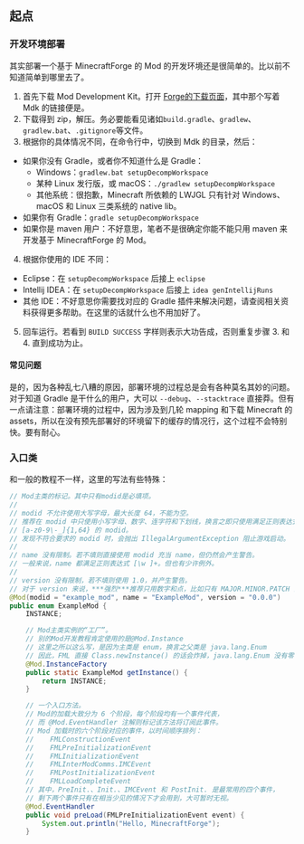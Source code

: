 ## 起点

### 开发环境部署
其实部署一个基于 MinecraftForge 的 Mod 的开发环境还是很简单的。比以前不知道简单到哪里去了。

 1. 首先下载 Mod Development Kit。打开 [Forge的下载页面](http://files.minecraftforge.net/)，其中那个写着 Mdk 的链接便是。
 2. 下载得到 zip，解压。务必要能看见诸如`build.gradle`、`gradlew`、`gradlew.bat`、`.gitignore`等文件。
 3. 根据你的具体情况不同，在命令行中，切换到 Mdk 的目录，然后：
   * 如果你没有 Gradle，或者你不知道什么是 Gradle：
     - Windows：`gradlew.bat setupDecompWorkspace`
     - 某种 Linux 发行版，或 macOS：`./gradlew setupDecompWorkspace`
     - 其他系统：很抱歉，Minecraft 所依赖的 LWJGL 只有针对 Windows、macOS 和 Linux 三类系统的 native lib。
   * 如果你有 Gradle：`gradle setupDecompWorkspace`
   * 如果你是 maven 用户：不好意思，笔者不是很确定你能不能只用 maven 来开发基于 MinecraftForge 的 Mod。
 4. 根据你使用的 IDE 不同：
   * Eclipse：在 `setupDecompWorkspace` 后接上 `eclipse`
   * Intellij IDEA：在 `setupDecompWorkspace` 后接上 `idea genIntellijRuns`
   * 其他 IDE：不好意思你需要找对应的 Gradle 插件来解决问题，请查阅相关资料获得更多帮助。在这里的话就什么也不用加好了。
 5. 回车运行。若看到 `BUILD SUCCESS` 字样则表示大功告成，否则重复步骤 3. 和 4. 直到成功为止。

#### 常见问题

是的，因为各种乱七八糟的原因，部署环境的过程总是会有各种莫名其妙的问题。对于知道 Gradle 是干什么的用户，大可以 `--debug`、`--stacktrace` 直接莽。但有一点请注意：部署环境的过程中，因为涉及到几轮 mapping 和下载 Minecraft 的 assets，所以在没有预先部署好的环境留下的缓存的情况行，这个过程不会特别快。要有耐心。

### 入口类

和一般的教程不一样，这里的写法有些特殊：

````java
// Mod主类的标记。其中只有modid是必填项。
//
// modid 不允许使用大写字母，最大长度 64，不能为空。
// 推荐在 modid 中只使用小写字母、数字、连字符和下划线，换言之即只使用满足正则表达式
// [a-z0-9\-_]{1,64} 的 modid。
// 发现不符合要求的 modid 时，会抛出 IllegalArgumentException 阻止游戏启动。
//
// name 没有限制。若不填则直接使用 modid 充当 name，但仍然会产生警告。
// 一般来说，name 都满足正则表达式 [\w ]+。但也有少许例外。
//
// version 没有限制，若不填则使用 1.0，并产生警告。
// 对于 version 来说，***强烈***推荐只用数字和点，比如只有 MAJOR.MINOR.PATCH 的 SemVer。
@Mod(modid = "example_mod", name = "ExampleMod", version = "0.0.0")
public enum ExampleMod {
    INSTANCE;

    // Mod主类实例的“工厂”。
    // 别的Mod开发教程肯定使用的是@Mod.Instance
    // 这里之所以这么写，是因为主类是 enum，换言之父类是 java.lang.Enum
    // 因此，FML 直接 Class.newInstance() 的话会炸掉，java.lang.Enum 没有零参构造器
    @Mod.InstanceFactory
    public static ExampleMod getInstance() {
        return INSTANCE;
    }

    // 一个入口方法。
    // Mod的加载大致分为 6 个阶段，每个阶段均有一个事件代表，
    // 而 @Mod.EventHandler 注解则标记该方法将订阅此事件。
    // Mod 加载时的六个阶段对应的事件，以时间顺序排列：
    //    FMLConstructionEvent
    //    FMLPreInitializationEvent
    //    FMLInitializationEvent
    //    FMLInterModComms.IMCEvent
    //    FMLPostInitializationEvent
    //    FMLLoadCompleteEvent
    // 其中，PreInit.、Init.、IMCEvent 和 PostInit. 是最常用的四个事件，
    // 剩下两个事件只有在相当少见的情况下才会用到，大可暂时无视。
    @Mod.EventHandler
    public void preLoad(FMLPreInitializationEvent event) {
        System.out.println("Hello, MinecraftForge");
    }
````
